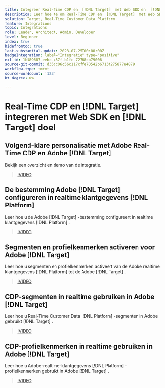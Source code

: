 ```yaml
---
title: Integreer Real-Time CDP en  [!DNL Target]  met Web SDK en  [!DNL Target]  bestemming
description: Leer hoe te om Real-Time CDP en  [!DNL Target]  met Web SDK en  [!DNL Target]  bestemming te integreren.
solution: Target, Real-Time Customer Data Platform
feature: Integrations
topic: Integrations
role: Leader, Architect, Admin, Developer
level: Beginner
index: true
hidefromtoc: true
last-substantial-update: 2023-07-25T00:00:00Z
badgeIntegration: label="Integratie" type="positive"
exl-id: 1b589687-eebc-457f-b1fc-72768cb79006
source-git-commit: d35dc06c56c117cffe70542b6713f275877e4879
workflow-type: tm+mt
source-wordcount: '123'
ht-degree: 0%

---
```


# Real-Time CDP en [!DNL Target] integreren met Web SDK en [!DNL Target] doel

## Volgend-klare personalisatie met Adobe Real-Time CDP en Adobe [!DNL Target]

Bekijk een overzicht en demo van de integratie.

>[!VIDEO](https://video.tv.adobe.com/v/340091?quality=12&learn=on)


## De bestemming Adobe [!DNL Target] configureren in realtime klantgegevens [!DNL Platform]

Leer hoe u de Adobe [!DNL Target] -bestemming configureert in realtime klantgegevens [!DNL Platform] .

>[!VIDEO](https://video.tv.adobe.com/v/3449799/?learn=on&captions=dut)

## Segmenten en profielkenmerken activeren voor Adobe [!DNL Target]

Leer hoe u segmenten en profielkenmerken activeert van de Adobe realtime klantgegevens [!DNL Platform] tot de Adobe [!DNL Target] .

>[!VIDEO](https://video.tv.adobe.com/v/3447361/?learn=on&captions=dut)

## CDP-segmenten in realtime gebruiken in Adobe [!DNL Target]

Leer hoe u Real-Time Customer Data [!DNL Platform] -segmenten in Adobe gebruikt [!DNL Target] .

>[!VIDEO](https://video.tv.adobe.com/v/3446833/?learn=on&captions=dut)

## CDP-profielkenmerken in realtime gebruiken in Adobe [!DNL Target]

Leer hoe u Adobe-realtime-klantgegevens [!DNL Platform] -profielkenmerken gebruikt in Adobe [!DNL Target] .

>[!VIDEO](https://video.tv.adobe.com/v/3451899/?learn=on&captions=dut)
